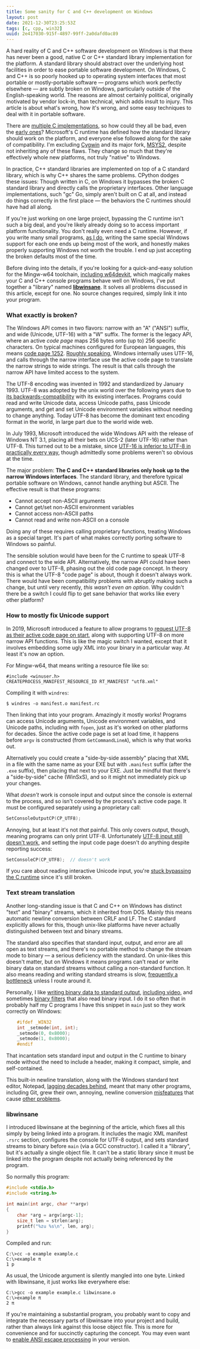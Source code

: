 ```yaml
---
title: Some sanity for C and C++ development on Windows
layout: post
date: 2021-12-30T23:25:53Z
tags: [c, cpp, win32]
uuid: 2e417030-915f-4897-99ff-2a0dafd0ac89
---
```


A hard reality of C and C++ software development on Windows is that there
has never been a good, native C or C++ standard library implementation for
the platform. A standard library should abstract over the underlying host
facilities in order to ease portable software development. On Windows, C
and C++ is so poorly hooked up to operating system interfaces that most
portable or mostly-portable software — programs which work perfectly
elsewhere — are subtly broken on Windows, particularly outside of the
English-speaking world. The reasons are almost certainly political,
originally motivated by vendor lock-in, than technical, which adds insult
to injury. This article is about what's wrong, how it's wrong, and some
easy techniques to deal with it in portable software.

There are [multiple C implementations][four], so how could they all be
bad, even the [early ones][blast]? Microsoft's C runtime has defined how
the standard library should work on the platform, and everyone else
followed along for the sake of compatibility. I'm excluding [Cygwin][] and
its major fork, [MSYS2][], despite not inheriting any of these flaws. They
change so much that they're effectively whole new platforms, not truly
"native" to Windows.

In practice, C++ standard libraries are implemented on top of a C standard
library, which is why C++ shares the same problems. CPython dodges these
issues: Though written in C, on Windows it bypasses the broken C standard
library and directly calls the proprietary interfaces. Other language
implementations, such "gc" Go, simply aren't built on C at all, and
instead do things correctly in the first place — the behaviors the C
runtimes should have had all along.

If you're just working on one large project, bypassing the C runtime isn't
such a big deal, and you're likely already doing so to access important
platform functionality. You don't really even need a C runtime. However,
if you write many small programs, [as I do][scratch], writing the same
special Windows support for each one ends up being most of the work, and
honestly makes properly supporting Windows not worth the trouble. I end up
just accepting the broken defaults most of the time.

Before diving into the details, if you're looking for a quick-and-easy
solution for the Mingw-w64 toolchain, [including w64devkit][w64], which
magically makes your C and C++ console programs behave well on Windows,
I've put together a "library" named **[libwinsane][]**. It solves all
problems discussed in this article, except for one. No source changes
required, simply link it into your program.

### What exactly is broken?

The Windows API comes in two flavors: narrow with an "A" ("ANSI") suffix,
and wide (Unicode, UTF-16) with a "W" suffix. The former is the legacy
API, where an active *code page* maps 256 bytes onto (up to) 256 specific
characters. On typical machines configured for European languages, this
means [code page 1252][cp1252]. [Roughly speaking][wtf8], Windows
internally uses UTF-16, and calls through the narrow interface use the
active code page to translate the narrow strings to wide strings. The
result is that calls through the narrow API have limited access to the
system.

The UTF-8 encoding was invented in 1992 and standardized by January 1993.
UTF-8 was adopted by the unix world over the following years due to [its
backwards-compatibility][utf8] with its existing interfaces. Programs
could read and write Unicode data, access Unicode paths, pass Unicode
arguments, and get and set Unicode environment variables without needing
to change anything. Today UTF-8 has become the dominant text encoding
format in the world, in large part due to the world wide web.

In July 1993, Microsoft introduced the wide Windows API with the release
of Windows NT 3.1, placing all their bets on UCS-2 (later UTF-16) rather
than UTF-8. This turned out to be a mistake, since [UTF-16 is inferior to
UTF-8 in practically every way][ew], though admittedly some problems
weren't so obvious at the time.

The major problem: **The C and C++ standard libraries only hook up to the
narrow Windows interfaces**. The standard library, and therefore typical
portable software on Windows, cannot handle anything but ASCII. The
effective result is that these programs:

* Cannot accept non-ASCII arguments
* Cannot get/set non-ASCII environment variables
* Cannot access non-ASCII paths
* Cannot read and write non-ASCII on a console

Doing any of these requires calling proprietary functions, treating
Windows as a special target. It's part of what makes correctly porting
software to Windows so painful.

The sensible solution would have been for the C runtime to speak UTF-8 and
connect to the wide API. Alternatively, the narrow API could have been
changed over to UTF-8, phasing out the old code page concept. In theory
this is what the UTF-8 "code page" is about, though it doesn't always
work. There would have been compatibility problems with abruptly making
such a change, but until very recently, *this wasn't even an option*. Why
couldn't there be a switch I could flip to get sane behavior that works
like every other platform?

### How to mostly fix Unicode support

In 2019, Microsoft introduced a feature to allow programs to [request
UTF-8 as their active code page on start][xml], along with supporting
UTF-8 on more narrow API functions. This is like the magic switch I
wanted, except that it involves embedding some ugly XML into your binary
in a particular way. At least it's now an option.

For Mingw-w64, that means writing a resource file like so:

    #include <winuser.h>
    CREATEPROCESS_MANIFEST_RESOURCE_ID RT_MANIFEST "utf8.xml"

Compiling it with `windres`:

    $ windres -o manifest.o manifest.rc

Then linking that into your program. Amazingly it mostly works! Programs
can access Unicode arguments, Unicode environment variables, and Unicode
paths, including with `fopen`, just as it's worked on other platforms for
decades. Since the active code page is set at load time, it happens before
`argv` is constructed (from `GetCommandLineA`), which is why that works
out.

Alternatively you could create a "side-by-side assembly" placing that XML
in a file with the same name as your EXE but with `.manifest` suffix
(after the `.exe` suffix), then placing that next to your EXE. Just be
mindful that there's a "side-by-side" cache (WinSxS), and so it might not
immediately pick up your changes.

What *doesn't* work is console input and output since the console is
external to the process, and so isn't covered by the process's active code
page. It must be configured separately using a proprietary call:

```c
SetConsoleOutputCP(CP_UTF8);
```

Annoying, but at least it's not *that* painful. This only covers output,
though, meaning programs can only print UTF-8. Unfortunately [UTF-8 input
still doesn't work][broken], and setting the input code page doesn't do
anything despite reporting success:

```c
SetConsoleCP(CP_UTF8);  // doesn't work
```

If you care about reading interactive Unicode input, you're [stuck
bypassing the C runtime][pw] since it's still broken.

### Text stream translation

Another long-standing issue is that C and C++ on Windows has distinct
"text" and "binary" streams, which it inherited from DOS. Mainly this
means automatic newline conversion between CRLF and LF. The C standard
explicitly allows for this, though unix-like platforms have never actually
distinguished between text and binary streams.

The standard also specifies that standard input, output, and error are all
open as text streams, and there's no portable method to change the stream
mode to binary — a serious deficiency with the standard. On unix-likes
this doesn't matter, but on Windows it means programs can't read or write
binary data on standard streams without calling a non-standard function.
It also means reading and writing standard streams is slow, [frequently a
bottleneck][csv] unless I route around it.

Personally, I like [writing binary data to standard output][ppm],
[including video][ai], and sometimes [binary filters][bin] that also read
binary input. I do it so often that in probably half my C programs I have
this snippet in `main` just so they work correctly on Windows:

```c
    #ifdef _WIN32
    int _setmode(int, int);
    _setmode(0, 0x8000);
    _setmode(1, 0x8000);
    #endif
```

That incantation sets standard input and output in the C runtime to binary
mode without the need to include a header, making it compact, simple, and
self-contained.

This built-in newline translation, along with the Windows standard text
editor, Notepad, [lagging decades behind][crlf], meant that many other
programs, including Git, grew their own, annoying, newline conversion
[misfeatures][git1] that cause [other problems][git2].

### libwinsane

I introduced libwinsane at the beginning of the article, which fixes all
this simply by being linked into a program. It includes the magic XML
manifest `.rsrc` section, configures the console for UTF-8 output, and
sets standard streams to binary before `main` (via a GCC constructor). I
called it a "library", but it's actually a single object file. It can't be
a static library since it must be linked into the program despite not
actually being referenced by the program.

So normally this program:

```c
#include <stdio.h>
#include <string.h>

int main(int argc, char **argv)
{
    char *arg = argv[argc-1];
    size_t len = strlen(arg);
    printf("%zu %s\n", len, arg);
}
```

Compiled and run:

    C:\>cc -o example example.c
    C:\>example π
    1 p

As usual, the Unicode argument is silently mangled into one byte. Linked
with libwinsane, it just works like everywhere else:

    C:\>gcc -o example example.c libwinsane.o
    C:\>example π
    2 π

If you're maintaining a substantial program, you probably want to copy and
integrate the necessary parts of libwinsane into your project and build,
rather than always link against this loose object file. This is more for
convenience and for succinctly capturing the concept. You may even want to
[enable ANSI escape processing][ansi] in your version.


[Cygwin]: https://www.cygwin.com/
[MSYS2]: https://www.msys2.org/
[ai]: /blog/2020/11/24/
[ansi]: https://github.com/skeeto/hastyhex/blob/f03b6e0f/hastyhex.c#L298-L309
[bin]: /blog/2017/07/02/
[blast]: /blog/2018/04/13/
[broken]: https://github.com/microsoft/terminal/issues/4551#issuecomment-585487802
[cp1252]: https://en.wikipedia.org/wiki/Windows-1252
[crlf]: https://devblogs.microsoft.com/commandline/extended-eol-in-notepad/
[csv]: /blog/2021/12/04/
[ew]: http://utf8everywhere.org/
[four]: /blog/2016/06/13/
[git1]: https://github.com/skeeto/w64devkit/issues/10
[git2]: https://github.com/skeeto/binitools/commit/2efd690c3983856c9633b0be66d57483491d1e10
[libwinsane]: https://github.com/skeeto/scratch/tree/master/libwinsane
[ppm]: /blog/2020/06/29/
[pw]: /blog/2020/05/04/
[scratch]: https://github.com/skeeto/scratch
[utf8]: /blog/2017/10/06/#what-is-utf-8
[w64]: /blog/2020/05/15/
[wtf8]: http://simonsapin.github.io/wtf-8/
[xml]: https://docs.microsoft.com/en-us/windows/apps/design/globalizing/use-utf8-code-page
